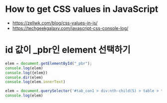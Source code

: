 # How to get CSS values in JavaScript
- https://zellwk.com/blog/css-values-in-js/
- https://techgeekgalaxy.com/javascript-css-console-log/

# id 값이 _pbr인 element 선택하기
```javascript
elem = document.getElementById("_pbr");
console.log(elem)
console.log({elem})
console.dir(elem)
console.log(elem.innerText)

elem = document.querySelector('#tab_con1 > div:nth-child(5) > table > tbody:nth-child(3) > tr:nth-child(2) > td > em:nth-child(3)');
console.log(elem)

```
